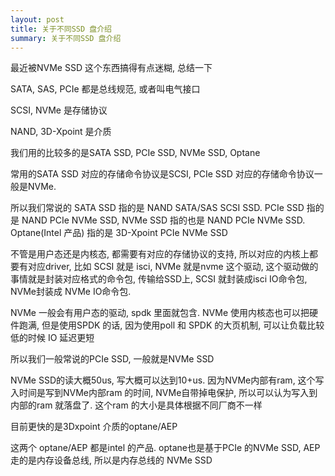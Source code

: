 ```yaml
---
layout: post
title: 关于不同SSD 盘介绍
summary: 关于不同SSD 盘介绍
---
```


最近被NVMe SSD 这个东西搞得有点迷糊, 总结一下

SATA, SAS, PCIe 都是总线规范, 或者叫电气接口

SCSI, NVMe 是存储协议

NAND, 3D-Xpoint 是介质

我们用的比较多的是SATA SSD, PCIe SSD, NVMe SSD, Optane

常用的SATA SSD 对应的存储命令协议是SCSI, PCIe SSD 对应的存储命令协议一般是NVMe.

所以我们常说的 SATA SSD 指的是 NAND SATA/SAS SCSI SSD. PCIe SSD 指的是 NAND PCIe NVMe SSD, NVMe SSD 指的也是 NAND PCIe NVMe SSD.  Optane(Intel 产品) 指的是 3D-Xpoint PCIe NVMe SSD

不管是用户态还是内核态, 都需要有对应的存储协议的支持, 所以对应的内核上都要有对应driver, 比如 SCSI 就是 isci, NVMe 就是nvme 这个驱动, 这个驱动做的事情就是封装对应格式的命令包, 传输给SSD上, SCSI 就封装成isci IO命令包, NVMe封装成 NVMe IO命令包. 

NVMe 一般会有用户态的驱动, spdk 里面就包含. NVMe 使用内核态也可以把硬件跑满, 但是使用SPDK 的话, 因为使用poll 和 SPDK 的大页机制, 可以让负载比较低的时候 IO 延迟更短

所以我们一般常说的PCIe SSD, 一般就是NVMe SSD


NVMe SSD的读大概50us, 写大概可以达到10+us. 因为NVMe内部有ram, 这个写入时间是写到NVMe内部ram 的时间, NVMe自带掉电保护, 所以可以认为写入到内部的ram 就落盘了. 这个ram 的大小是具体根据不同厂商不一样

目前更快的是3Dxpoint 介质的optane/AEP

这两个 optane/AEP 都是intel 的产品. optane也是基于PCIe 的NVMe SSD, AEP 走的是内存设备总线, 所以是内存总线的 NVMe SSD

